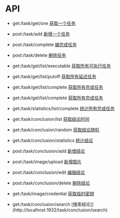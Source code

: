 # API

- get:/task/get/one
[获取一个任务](http://localhost:1932/task/get/one)

- post:/task/add
[新增一个任务](http://localhost:1932/task/add)

- post:/task/complete
[编完成任务](http://localhost:1932/task/complete)

- post:/task/delete
[删除任务](http://localhost:1932/task/delete)

- get:/task/get/list/executable
[获取所有可执行任务](http://localhost:1932/task/get/list/executable)

- get:/task/get/list/putoff
[获取所有延迟任务](http://localhost:1932/task/get/list/putoff)

- get:/task/get/list/complete
[获取所有完成任务](http://localhost:1932/task/get/list/complete)

- get:/task/get/list/complete
[获取所有完成任务](http://localhost:1932/task/get/statistics/list/complete)

- get:/task/statistics/list/complete
[统计所有完成任务](http://localhost:1932/task/statistics/list/complete)

- get:/task/conclusion/list
[获取结论时间](http://localhost:1932/task/conclusion/list)

- get:/task/conclusion/random
[获取结论随机](http://localhost:1932/task/conclusion/random)

- get:/task/conclusion/statistics
[统计结论](http://localhost:1932/task/conclusion/statistics)

- post:/task/conclusion/add
[新增结论](http://localhost:1932/task/conclusion/add)

- post:/task/image/upload
[新增图片](http://localhost:1932/task/image/upload)

- post:/task/conclusion/edit
[编辑结论](http://localhost:1932/task/conclusion/edit)

- post:/task/conclusion/delete
[删除结论](http://localhost:1932/task/conclusion/delete)

- get:/task/image/credential
[获取临时密钥](http://localhost:1932/task/image/credential)

- get:/task/conclusion/search
[搜索结论]](http://localhost:1932/task/conclusion/search)
